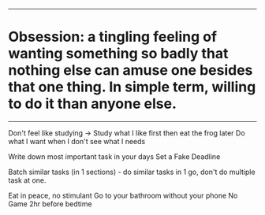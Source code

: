 ****

# Obsession: a tingling feeling of wanting something so badly that nothing else can amuse one besides that one thing. In simple term, willing to do it than anyone else.












----

Don't feel like studying -> Study what I like first then eat the frog later
Do what I want when I don't see what I needs

Write down most important task in your days
Set a Fake Deadline

Batch similar tasks (in 1 sections) - do similar tasks in 1 go, don't do multiple task at one.


Eat in peace, no stimulant
Go to your bathroom without your phone
No Game 2hr before bedtime
